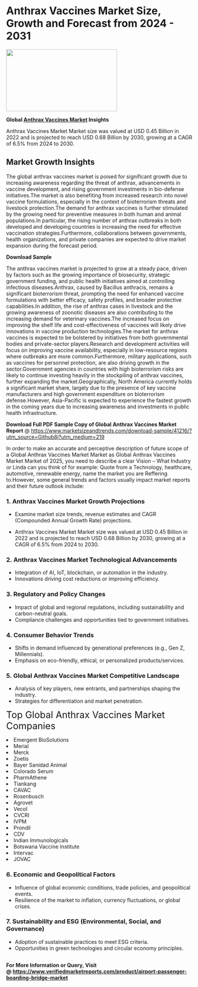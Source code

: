 <H1>Anthrax Vaccines Market Size, Growth and Forecast from 2024 - 2031</H1><img class="aligncenter size-medium wp-image-584254" src="https://thirdeyenews.in/wp-content/uploads/2024/09/Global-Market-Research-300x168.jpeg" alt="" width="300" height="168" /><p><strong>Global&nbsp;<a href="https://www.marketsizeandtrends.com/download-sample/41216/?utm_source=Github8j?utm_medium=219">Anthrax Vaccines Market</a> Insights</strong></p><p>Anthrax Vaccines Market Market size was valued at USD 0.45 Billion in 2022 and is projected to reach USD 0.68 Billion by 2030, growing at a CAGR of 6.5% from 2024 to 2030.</p><p><h2>Market Growth Insights</h2> <p>The global anthrax vaccines market is poised for significant growth due to increasing awareness regarding the threat of anthrax, advancements in vaccine development, and rising government investments in bio-defense initiatives.The market is also benefiting from increased research into novel vaccine formulations, especially in the context of bioterrorism threats and livestock protection.The demand for anthrax vaccines is further stimulated by the growing need for preventive measures in both human and animal populations.In particular, the rising number of anthrax outbreaks in both developed and developing countries is increasing the need for effective vaccination strategies.Furthermore, collaborations between governments, health organizations, and private companies are expected to drive market expansion during the forecast period.</p> <p><strong>Download Sample</strong></p> <p>The anthrax vaccines market is projected to grow at a steady pace, driven by factors such as the growing importance of biosecurity, strategic government funding, and public health initiatives aimed at controlling infectious diseases.Anthrax, caused by Bacillus anthracis, remains a significant bioterrorism threat, prompting the need for enhanced vaccine formulations with better efficacy, safety profiles, and broader protective capabilities.In addition, the rise of anthrax cases in livestock and the growing awareness of zoonotic diseases are also contributing to the increasing demand for veterinary vaccines.The increased focus on improving the shelf life and cost-effectiveness of vaccines will likely drive innovations in vaccine production technologies.The market for anthrax vaccines is expected to be bolstered by initiatives from both governmental bodies and private-sector players.Research and development activities will focus on improving vaccine availability, especially in low-resource regions where outbreaks are more common.Furthermore, military applications, such as vaccines for personnel protection, are also driving growth in the sector.Government agencies in countries with high bioterrorism risks are likely to continue investing heavily in the stockpiling of anthrax vaccines, further expanding the market.Geographically, North America currently holds a significant market share, largely due to the presence of key vaccine manufacturers and high government expenditure on bioterrorism defense.However, Asia-Pacific is expected to experience the fastest growth in the coming years due to increasing awareness and investments in public health infrastructure.<p><span class=""><strong>Download Full PDF Sample Copy of Global Anthrax Vaccines Market Report</strong> @ <a href="https://www.marketsizeandtrends.com/download-sample/41216/?utm_source=Github8j?utm_medium=219" target="_blank">https://www.marketsizeandtrends.com/download-sample/41216/?utm_source=Github8j?utm_medium=219</a></span></p><p>In order to make an accurate and perceptive description of future scope of a Global&nbsp;Anthrax Vaccines Market Market as Global&nbsp;Anthrax Vaccines Market Market of 2025, you need to describe a clear Vision &ndash; What Industry or Linda can you think of for example: Quote from a Technology, healthcare, automotive, renewable energy, name the market you are Reffering to.However, some general trends and factors usually impact market reports and their future outlook include:</p><h3>1.&nbsp;<strong>Anthrax Vaccines Market Growth Projections</strong></h3><ul><li>Examine market size trends, revenue estimates and CAGR (Compounded Annual Growth Rate) projections.</li><li><p>Anthrax Vaccines Market Market size was valued at USD 0.45 Billion in 2022 and is projected to reach USD 0.68 Billion by 2030, growing at a CAGR of 6.5% from 2024 to 2030.</p></li></ul><h3>2.&nbsp;<strong>Anthrax Vaccines Market Technological Advancements</strong></h3><ul><li>Integration of AI, IoT, blockchain, or automation in the industry.</li><li>Innovations driving cost reductions or improving efficiency.</li></ul><h3>3.&nbsp;<strong>Regulatory and Policy Changes</strong></h3><ul><li>Impact of global and regional regulations, including sustainability and carbon-neutral goals.</li><li>Compliance challenges and opportunities tied to government initiatives.</li></ul><h3>4.&nbsp;<strong>Consumer Behavior Trends</strong></h3><ul><li>Shifts in demand influenced by generational preferences (e.g., Gen Z, Millennials).</li><li>Emphasis on eco-friendly, ethical, or personalized products/services.</li></ul><h3>5.&nbsp;<strong>Global Anthrax Vaccines Market Competitive Landscape</strong></h3><ul><li>Analysis of key players, new entrants, and partnerships shaping the industry.</li><li>Strategies for differentiation and market penetration.</li></ul><p data-pm-slice="1 1 []"><span style="color: inherit; font-family: inherit; font-size: 25px;">Top Global Anthrax Vaccines Market Companies</span></p><div class="" data-test-id=""><p><li>Emergent BioSolutions</li><li> Merial</li><li> Merck</li><li> Zoetis</li><li> Bayer Sanidad Animal</li><li> Colorado Serum</li><li> PharmAthene</li><li> Tiankang</li><li> CAVAC</li><li> Rosenbusch</li><li> Agrovet</li><li> Vecol</li><li> CVCRI</li><li> IVPM</li><li> Prondil</li><li> CDV</li><li> Indian Immunologicals</li><li> Botswana Vaccine Institute</li><li> Intervac</li><li> JOVAC</li></p></div><h3>6.&nbsp;<strong>Economic and Geopolitical Factors</strong></h3><ul><li>Influence of global economic conditions, trade policies, and geopolitical events.</li><li>Resilience of the market to inflation, currency fluctuations, or global crises.</li></ul><h3>7.&nbsp;<strong>Sustainability and ESG (Environmental, Social, and Governance)</strong></h3><ul><li>Adoption of sustainable practices to meet ESG criteria.</li><li>Opportunities in green technologies and circular economy principles.</li></ul><h2><strong style="font-size: 14px;">For More Information or Query, Visit @&nbsp;</strong><a style="background-color: #ffffff; font-size: 14px;" href="https://www.marketsizeandtrends.com/report/anthrax-vaccines-market/" target="_blank">https://www.verifiedmarketreports.com/product/airport-passenger-boarding-bridge-market</a></h2>